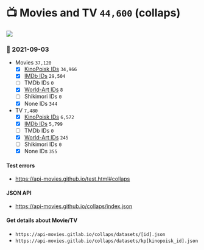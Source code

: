 # :tv: Movies and TV `44,600` (collaps)

<a href="https://API-Movies.github.io"><img src="https://API-Movies.github.io/banner.png?cache"></a>

### :date: 2021-09-03
- Movies `37,120`
  - [x] <a href="https://API-Movies.github.io/collaps/movie_kinopoisk_ids.json">KinoPoisk IDs</a> `34,966`
  - [x] <a href="https://API-Movies.github.io/collaps/movie_imdb_ids.json">IMDb IDs</a> `29,504`
  - [ ] TMDb IDs `0`
  - [x] <a href="https://API-Movies.github.io/collaps/movie_world_art_ids.json">World-Art IDs</a> `8`
  - [ ] Shikimori IDs `0`
  - [x] None IDs `344`
- TV `7,480`
  - [x] <a href="https://API-Movies.github.io/collaps/tv_kinopoisk_ids.json">KinoPoisk IDs</a> `6,572`
  - [x] <a href="https://API-Movies.github.io/collaps/tv_imdb_ids.json">IMDb IDs</a> `5,799`
  - [ ] TMDb IDs `0`
  - [x] <a href="https://API-Movies.github.io/collaps/tv_world_art_ids.json">World-Art IDs</a> `245`
  - [ ] Shikimori IDs `0`
  - [x] None IDs `355`
#### Test errors
- <a href='https://api-movies.github.io/test.html#collaps'>https://api-movies.github.io/test.html#collaps</a>
#### JSON API
- <a href='https://api-movies.github.io/collaps/index.json'>https://api-movies.github.io/collaps/index.json</a>
#### Get details about Movie/TV
- `https://api-movies.gitlab.io/collaps/datasets/[id].json`
- `https://api-movies.gitlab.io/collaps/datasets/kp[kinopoisk_id].json`
